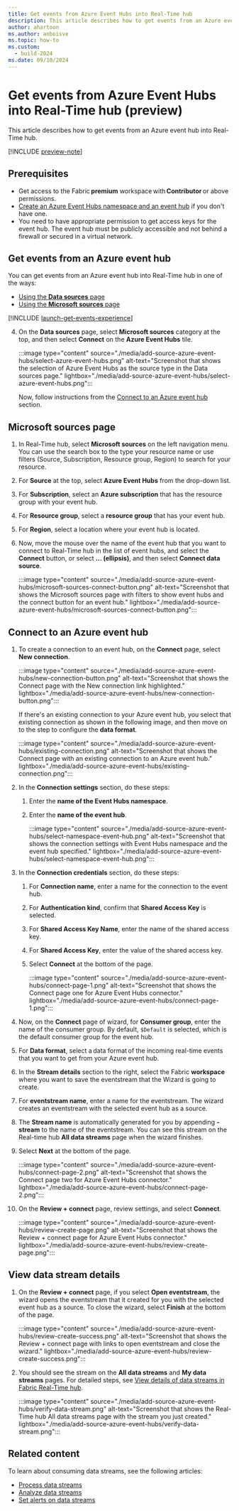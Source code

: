 ```yaml
---
title: Get events from Azure Event Hubs into Real-Time hub
description: This article describes how to get events from an Azure event hub in Real-Time hub.
author: ahartoon
ms.author: anboisve
ms.topic: how-to
ms.custom:
  - build-2024
ms.date: 09/10/2024
---
```


# Get events from Azure Event Hubs into Real-Time hub (preview)

This article describes how to get events from an Azure event hub into Real-Time hub.

[!INCLUDE [preview-note](./includes/preview-note.md)]

## Prerequisites

- Get access to the Fabric **premium** workspace with **Contributor** or above permissions.
- [Create an Azure Event Hubs namespace and an event hub](/azure/event-hubs/event-hubs-create) if you don't have one.
- You need to have appropriate permission to get access keys for the event hub. The event hub must be publicly accessible and not behind a firewall or secured in a virtual network.

## Get events from an Azure event hub

You can get events from an Azure event hub into Real-Time hub in one of the ways:

- [Using the **Data sources** page](#data-sources-page)
- [Using the **Microsoft sources** page](#microsoft-sources-page)

[!INCLUDE [launch-get-events-experience](./includes/launch-get-events-experience.md)]

4. On the **Data sources** page, select **Microsoft sources** category at the top, and then select **Connect** on the **Azure Event Hubs** tile. 

    :::image type="content" source="./media/add-source-azure-event-hubs/select-azure-event-hubs.png" alt-text="Screenshot that shows the selection of Azure Event Hubs as the source type in the Data sources page." lightbox="./media/add-source-azure-event-hubs/select-azure-event-hubs.png":::
    
    Now, follow instructions from the [Connect to an Azure event hub](#connect-to-an-azure-event-hub) section.

## Microsoft sources page

1. In Real-Time hub, select **Microsoft sources** on the left navigation menu. You can use the search box to the type your resource name or use filters (Source, Subscription, Resource group, Region) to search for your resource. 
1. For **Source** at the top, select **Azure Event Hubs** from the drop-down list. 
1. For **Subscription**, select an **Azure subscription** that has the resource group with your event hub.
1. For **Resource group**, select a **resource group** that has your event hub.
1. For **Region**, select a location where your event hub is located.
1. Now, move the mouse over the name of the event hub that you want to connect to Real-Time hub in the list of event hubs, and select the **Connect** button, or select **... (ellipsis)**, and then select **Connect data source**.

    :::image type="content" source="./media/add-source-azure-event-hubs/microsoft-sources-connect-button.png" alt-text="Screenshot that shows the Microsoft sources page with filters to show event hubs and the connect button for an event hub." lightbox="./media/add-source-azure-event-hubs/microsoft-sources-connect-button.png":::

## Connect to an Azure event hub

1. To create a connection to an event hub, on the **Connect** page, select **New connection**.

    :::image type="content" source="./media/add-source-azure-event-hubs/new-connection-button.png" alt-text="Screenshot that shows the Connect page with the New connection link highlighted." lightbox="./media/add-source-azure-event-hubs/new-connection-button.png":::     

    If there's an existing connection to your Azure event hub, you select that existing connection as shown in the following image, and then move on to the step to configure the **data format**.

    :::image type="content" source="./media/add-source-azure-event-hubs/existing-connection.png" alt-text="Screenshot that shows the Connect page with an existing connection to an Azure event hub." lightbox="./media/add-source-azure-event-hubs/existing-connection.png":::    
1. In the **Connection settings** section, do these steps:
    1. Enter the **name of the Event Hubs namespace**.
    1. Enter the **name of the event hub**.

        :::image type="content" source="./media/add-source-azure-event-hubs/select-namespace-event-hub.png" alt-text="Screenshot that shows the connection settings with Event Hubs namespace and the event hub specified." lightbox="./media/add-source-azure-event-hubs/select-namespace-event-hub.png":::
1. In the **Connection credentials** section, do these steps:
    1. For **Connection name**, enter a name for the connection to the event hub.
    1. For **Authentication kind**, confirm that **Shared Access Key** is selected.
    1. For **Shared Access Key Name**, enter the name of the shared access key.
    1. For **Shared Access Key**, enter the value of the shared access key.                  
    1. Select **Connect** at the bottom of the page.
        
        :::image type="content" source="./media/add-source-azure-event-hubs/connect-page-1.png" alt-text="Screenshot that shows the Connect page one for Azure Event Hubs connector." lightbox="./media/add-source-azure-event-hubs/connect-page-1.png":::
1. Now, on the **Connect** page of wizard, for **Consumer group**, enter the name of the consumer group. By default, `$Default` is selected, which is the default consumer group for the event hub.
1. For **Data format**, select a data format of the incoming real-time events that you want to get from your Azure event hub. 
1. In the **Stream details** section to the right, select the Fabric **workspace** where you want to save the eventstream that the Wizard is going to create.
1. For **eventstream name**, enter a name for the eventstream. The wizard creates an eventstream with the selected event hub as a source.
1. The **Stream name** is automatically generated for you by appending **-stream** to the name of the eventstream. You can see this stream on the Real-time hub **All data streams** page when the wizard finishes.  
1. Select **Next** at the bottom of the page.

    :::image type="content" source="./media/add-source-azure-event-hubs/connect-page-2.png" alt-text="Screenshot that shows the Connect page two for Azure Event Hubs connector." lightbox="./media/add-source-azure-event-hubs/connect-page-2.png":::        
1. On the **Review + connect** page, review settings, and select **Connect**.

    :::image type="content" source="./media/add-source-azure-event-hubs/review-create-page.png" alt-text="Screenshot that shows the Review + connect page for Azure Event Hubs connector." lightbox="./media/add-source-azure-event-hubs/review-create-page.png":::        

## View data stream details
1. On the **Review + connect** page, if you select **Open eventstream**, the wizard opens the eventstream that it created for you with the selected event hub as a source. To close the wizard, select **Finish** at the bottom of the page.

    :::image type="content" source="./media/add-source-azure-event-hubs/review-create-success.png" alt-text="Screenshot that shows the Review + connect page with links to open eventstream and close the wizard." lightbox="./media/add-source-azure-event-hubs/review-create-success.png":::
2. You should see the stream on the **All data streams** and **My data streams** pages. For detailed steps, see [View details of data streams in Fabric Real-Time hub](view-data-stream-details.md).

    :::image type="content" source="./media/add-source-azure-event-hubs/verify-data-stream.png" alt-text="Screenshot that shows the Real-Time hub All data streams page with the stream you just created." lightbox="./media/add-source-azure-event-hubs/verify-data-stream.png":::

## Related content

To learn about consuming data streams, see the following articles:

- [Process data streams](process-data-streams-using-transformations.md)
- [Analyze data streams](analyze-data-streams-using-kql-table-queries.md)
- [Set alerts on data streams](set-alerts-data-streams.md)

